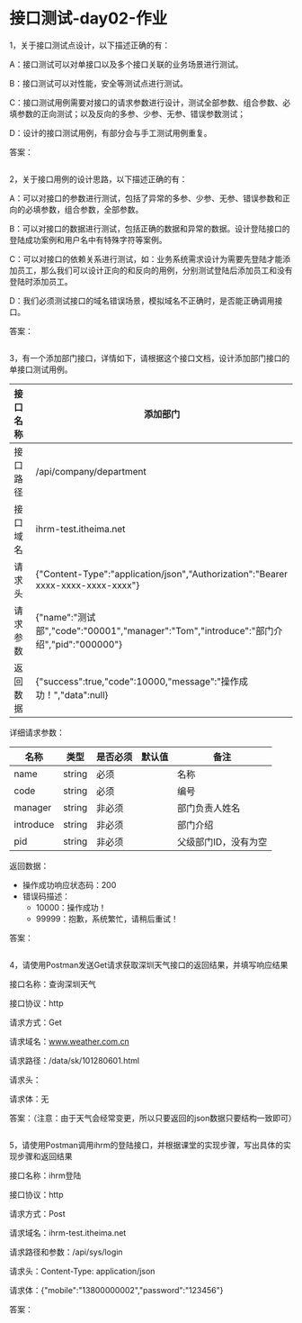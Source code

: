 # 接口测试-day02-作业

1，关于接口测试点设计，以下描述正确的有：

A：接口测试可以对单接口以及多个接口关联的业务场景进行测试。

B：接口测试可以对性能，安全等测试点进行测试。

C：接口测试用例需要对接口的请求参数进行设计，测试全部参数、组合参数、必填参数的正向测试；以及反向的多参、少参、无参、错误参数测试；

D：设计的接口测试用例，有部分会与手工测试用例重复。

答案：

```yacas

```



2，关于接口用例的设计思路，以下描述正确的有：

A：可以对接口的参数进行测试，包括了异常的多参、少参、无参、错误参数和正向的必填参数，组合参数，全部参数。

B：可以对接口的数据进行测试，包括正确的数据和异常的数据。设计登陆接口的登陆成功案例和用户名中有特殊字符等案例。

C：可以对接口的依赖关系进行测试，如：业务系统需求设计为需要先登陆才能添加员工，那么我们可以设计正向的和反向的用例，分别测试登陆后添加员工和没有登陆时添加员工。

D：我们必须测试接口的域名错误场景，模拟域名不正确时，是否能正确调用接口。

答案：

```yacas

```



3，有一个添加部门接口，详情如下，请根据这个接口文档，设计添加部门接口的单接口测试用例。

| 接口名称 | 添加部门                                                     |
| :------- | ------------------------------------------------------------ |
| 接口路径 | /api/company/department                                      |
| 接口域名 | ihrm-test.itheima.net                                        |
| 请求头   | {"Content-Type":"application/json","Authorization":"Bearer xxxx-xxxx-xxxx-xxxx"} |
| 请求参数 | {"name":"测试部","code":"00001","manager":"Tom","introduce":"部门介绍","pid":"000000"} |
| 返回数据 | {"success":true,"code":10000,"message":"操作成功！","data":null} |

详细请求参数：

| 名称      | 类型   | 是否必须 | 默认值 | 备注                 |
| --------- | ------ | -------- | ------ | -------------------- |
| name      | string | 必须     |        | 名称                 |
| code      | string | 必须     |        | 编号                 |
| manager   | string | 非必须   |        | 部门负责人姓名       |
| introduce | string | 非必须   |        | 部门介绍             |
| pid       | string | 非必须   |        | 父级部门ID，没有为空 |

返回数据：

- 操作成功响应状态码：200
- 错误码描述：
    - 10000：操作成功！
    - 99999：抱歉，系统繁忙，请稍后重试！

答案：

```text

```



4，请使用Postman发送Get请求获取深圳天气接口的返回结果，并填写响应结果

接口名称：查询深圳天气

接口协议：http

请求方式：Get

请求域名：www.weather.com.cn

请求路径：/data/sk/101280601.html

请求头：

请求体：无

答案：（注意：由于天气会经常变更，所以只要返回的json数据只要结构一致即可）

```text

```



5，请使用Postman调用ihrm的登陆接口，并根据课堂的实现步骤，写出具体的实现步骤和返回结果

接口名称：ihrm登陆

接口协议：http

请求方式：Post

请求域名：ihrm-test.itheima.net

请求路径和参数：/api/sys/login

请求头：Content-Type: application/json

请求体：{"mobile":"13800000002","password":"123456"}

答案：

```python

```

